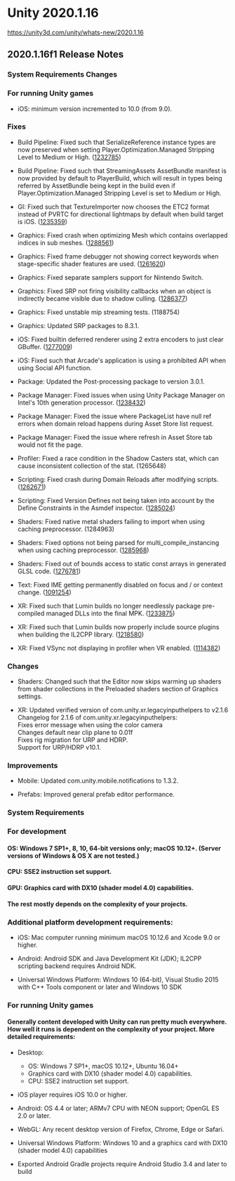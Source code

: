 # Unity 2020.1.16
https://unity3d.com/unity/whats-new/2020.1.16

## 2020.1.16f1 Release Notes


### System Requirements Changes

### For running Unity games
<ul>
<li>iOS: minimum version incremented to 10.0 (from 9.0).</li>
</ul>

### Fixes
<ul>
<li><p>Build Pipeline: Fixed such that SerializeReference instance types are now preserved when setting Player.Optimization.Managed Stripping Level to Medium or High. (<a href="https://issuetracker.unity3d.com/issues/unitylinker-strips-classes-used-with-the-serializereference-attribute">1232785</a>)</p></li>
<li><p>Build Pipeline: Fixed such that StreamingAssets AssetBundle manifest is now provided by default to PlayerBuild, which will result in types being referred by AssetBundle being kept in the build even if Player.Optimization.Managed Stripping Level is set to Medium or High.</p></li>
<li><p>GI: Fixed such that TextureImporter now chooses the ETC2 format instead of PVRTC for directional lightmaps by default when build target is iOS. (<a href="https://issuetracker.unity3d.com/issues/ios-directional-lightmap-compression-causes-lightmap-artifacts">1235359</a>)</p></li>
<li><p>Graphics: Fixed crash when optimizing Mesh which contains overlapped indices in sub meshes. (<a href="https://issuetracker.unity3d.com/issues/crash-when-optimizing-mesh-which-contains-overlapped-indices-in-sub-meshes">1288561</a>)</p></li>
<li><p>Graphics: Fixed frame debugger not showing correct keywords when stage-specific shader features are used. (<a href="https://issuetracker.unity3d.com/issues/frame-debugger-does-not-show-all-keywords-used-by-the-shader-when-certain-shader-feature-directives-are-used">1261620</a>)</p></li>
<li><p>Graphics: Fixed separate samplers support for Nintendo Switch.</p></li>
<li><p>Graphics: Fixed SRP not firing visibility callbacks when an object is indirectly became visible due to shadow culling. (<a href="https://issuetracker.unity3d.com/issues/assertion-failed-on-expression-errors-when-switching-shared-mesh-rapidly">1286377</a>)</p></li>
<li><p>Graphics: Fixed unstable mip streaming tests. (1188754)</p></li>
<li><p>Graphics: Updated SRP packages to 8.3.1.</p></li>
<li><p>iOS: Fixed builtin deferred renderer using 2 extra encoders to just clear GBuffer. (<a href="https://issuetracker.unity3d.com/issues/metal-ios-shadowmask-lighting-causes-two-extra-load-slash-store-actions-when-deferred-renderer-is-used">1277009</a>)</p></li>
<li><p>iOS: Fixed such that Arcade's application is using a prohibited API when using Social API function.</p></li>
<li><p>Package: Updated the Post-processing package to version 3.0.1.</p></li>
<li><p>Package Manager: Fixed issues when using Unity Package Manager on Intel's 10th generation processor. (<a href="https://issuetracker.unity3d.com/issues/cannot-connect-to-local-package-manager-server-error-is-thrown-when-using-custom-registry-packages-with-10th-generation-intel">1238432</a>)</p></li>
<li><p>Package Manager: Fixed the issue where PackageList have null ref errors when domain reload happens during Asset Store list request.</p></li>
<li><p>Package Manager: Fixed the issue where refresh in Asset Store tab would not fit the page.</p></li>
<li><p>Profiler: Fixed a race condition in the Shadow Casters stat, which can cause inconsistent collection of the stat. (1265648)</p></li>
<li><p>Scripting: Fixed crash during Domain Reloads after modifying scripts. (<a href="https://issuetracker.unity3d.com/issues/crashes-on-mono-class-init-when-entering-play-mode-after-recompiling-scripts">1262671</a>)</p></li>
<li><p>Scripting: Fixed Version Defines not being taken into account by the Define Constraints in the Asmdef inspector. (<a href="https://issuetracker.unity3d.com/issues/packages-unity-tests-framework-constraint-shows-error-when-added">1285024</a>)</p></li>
<li><p>Shaders: Fixed native metal shaders failing to import when using caching preprocessor. (1284963)</p></li>
<li><p>Shaders: Fixed options not being parsed for multi_compile_instancing when using caching preprocessor. (<a href="https://issuetracker.unity3d.com/issues/urp-graphics-dot-drawmeshinstanced-does-not-render-an-instance">1285968</a>)</p></li>
<li><p>Shaders: Fixed out of bounds access to static const arrays in generated GLSL code. (<a href="https://issuetracker.unity3d.com/issues/opengl-slash-gles-static-const-vector-returns-incorrect-data">1276781</a>)</p></li>
<li><p>Text: Fixed IME getting permanently disabled on focus and / or context change. (<a href="https://issuetracker.unity3d.com/issues/korean-symbols-can-not-be-typed-into-gui-dot-textarea-korean-ime-is-disabled">1091254</a>)</p></li>
<li><p>XR: Fixed such that Lumin builds no longer needlessly package pre-compiled managed DLLs into the final MPK. (<a href="https://issuetracker.unity3d.com/issues/lumin-il2cpp-converted-c-number-dlls-are-copied-to-the-build-file">1233875</a>)</p></li>
<li><p>XR: Fixed such that Lumin builds now properly include source plugins when building the IL2CPP library. (<a href="https://issuetracker.unity3d.com/issues/lumin-building-for-lumin-ignores-raw-c-or-cpp-plugin-files">1218580</a>)</p></li>
<li><p>XR: Fixed VSync not displaying in profiler when VR enabled. (<a href="https://issuetracker.unity3d.com/issues/vr-vsync-is-not-displayed-in-the-profiler-when-running-with-vr-enabled">1114382</a>)</p></li>
</ul>

### Changes
<ul>
<li><p>Shaders: Changed such that the Editor now skips warming up shaders from shader collections in the Preloaded shaders section of Graphics settings.</p></li>
<li><p>XR: Updated verified version of com.unity.xr.legacyinputhelpers to v2.1.6<br> Changelog for 2.1.6 of com.unity.xr.legacyinputhelpers:<br>
Fixes error message when using the color camera<br>
Changes default near clip plane to 0.01f<br>
Fixes rig migration for URP and HDRP.<br>
Support for URP/HDRP v10.1.</p></li>
</ul>

### Improvements
<ul>
<li><p>Mobile: Updated com.unity.mobile.notifications to 1.3.2.</p></li>
<li><p>Prefabs: Improved general prefab editor performance.</p></li>
</ul>

### System Requirements

### For development

#### OS: Windows 7 SP1+, 8, 10, 64-bit versions only; macOS 10.12+. (Server versions of Windows & OS X are not tested.)

#### CPU: SSE2 instruction set support.

#### GPU: Graphics card with DX10 (shader model 4.0) capabilities.

#### The rest mostly depends on the complexity of your projects.

### Additional platform development requirements:
<ul>
<li><p>iOS: Mac computer running minimum macOS 10.12.6 and Xcode 9.0 or higher.</p></li>
<li><p>Android: Android SDK and Java Development Kit (JDK); IL2CPP scripting backend requires Android NDK.</p></li>
<li><p>Universal Windows Platform: Windows 10 (64-bit), Visual Studio 2015 with C++ Tools component or later and Windows 10 SDK</p></li>
</ul>

### For running Unity games

#### Generally content developed with Unity can run pretty much everywhere. How well it runs is dependent on the complexity of your project. More detailed requirements:
<ul>
<li><p>Desktop:</p> 
<ul>
<li>OS: Windows 7 SP1+, macOS 10.12+, Ubuntu 16.04+</li>
<li>Graphics card with DX10 (shader model 4.0) capabilities.</li>
<li>CPU: SSE2 instruction set support.</li>
</ul></li>
<li><p>iOS player requires iOS 10.0 or higher.</p></li>
<li><p>Android: OS 4.4 or later; ARMv7 CPU with NEON support; OpenGL ES 2.0 or later.</p></li>
<li><p>WebGL: Any recent desktop version of Firefox, Chrome, Edge or Safari.</p></li>
<li><p>Universal Windows Platform: Windows 10 and a graphics card with DX10 (shader model 4.0) capabilities</p></li>
<li><p>Exported Android Gradle projects require Android Studio 3.4 and later to build</p></li>
</ul>
